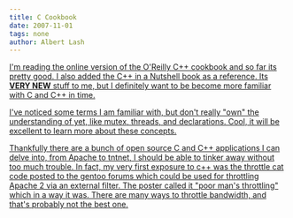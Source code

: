 ```yaml
---
title: C Cookbook
date: 2007-11-01
tags: none
author: Albert Lash
---
```

<a href="http://www.docunext.com/2007/11/01/c-cookbook/">

I'm reading the online version of the O'Reilly C++ cookbook and so far its pretty good. I also added the C++ in a Nutshell book as a reference. Its <strong>VERY NEW</strong> stuff to me, but I definitely want to be become more familiar with C and C++ in time.

I've noticed some terms I am familiar with, but don't really "own" the understanding of yet, like mutex, threads, and declarations. Cool, it will be excellent to learn more about these concepts.

Thankfully there are a bunch of open source C and C++ applications I can delve into, from Apache to tntnet, I should be able to tinker away without too much trouble. In fact, my very first exposure to c++ was the throttle cat code posted to the gentoo forums which could be used for throttling Apache 2 via an external filter. The poster called it "poor man's throttling" which in a way it was. There are many ways to throttle bandwidth, and that's probably not the best one.

